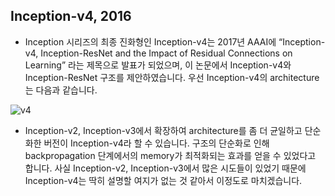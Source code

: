 ## Inception-v4, 2016

- Inception 시리즈의 최종 진화형인 Inception-v4는 2017년 AAAI에 “Inception-v4, Inception-ResNet and the Impact of Residual Connections on Learning” 라는 제목으로 발표가 되었으며, 이 논문에서 Inception-v4와 Inception-ResNet 구조를 제안하였습니다. 우선 Inception-v4의 architecture는 다음과 같습니다.


![v4](https://hoya012.github.io/assets/img/image_classification_guidebook/18.PNG)

- Inception-v2, Inception-v3에서 확장하여 architecture를 좀 더 균일하고 단순화한 버전이 Inception-v4라 할 수 있습니다. 구조의 단순화로 인해 backpropagation 단계에서의 memory가 최적화되는 효과를 얻을 수 있었다고 합니다.
사실 Inception-v2, Inception-v3에서 많은 시도들이 있었기 때문에 Inception-v4는 딱히 설명할 여지가 없는 것 같아서 이정도로 마치겠습니다.

